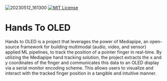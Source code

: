 ![20230512_161300](https://github.com/s5y-ux/Hands_To_OLED/assets/59636597/1aee6454-e258-4f0e-8e10-e575dfe2edd9)
[![MIT License](https://img.shields.io/badge/License-MIT-green.svg)](https://choosealicense.com/licenses/mit/)
# Hands To OLED
Hands to OLED is a project that leverages the power of Mediapipe, an open-source framework for building multimodal (audio, video, and sensor) applied ML pipelines, to track the position of a pointer finger in real-time. By utilizing the Mediapipe hand tracking solution, the project extracts the x and y coordinates of the finger and communicates this data to an OLED display via a serial monitor encoding scheme. This allows users to visualize and interact with the tracked finger position in a tangible and intuitive manner.
